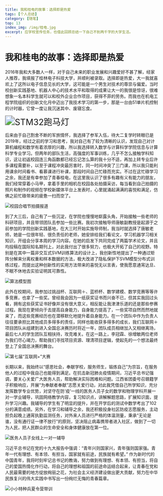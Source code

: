 ```yaml
---
title: 我和桂电的故事：选择即是热爱
tags: [个人总结]
category: [随笔]
top: 13
index_img: /img/桂电.jpg
excerpt: 应学校宣传任务，也借此回顾总结一下自己不到两千字的大学生活。
---
```


# 我和桂电的故事：选择即是热爱

2016年我和大多数人一样，对于自己未来的职业发展和兴趣爱好不甚了解，经家人推荐，我填报了桂林电子科技大学，并顺利被录取。选择即是热爱，大一我就喜欢上了这所以电子信息见长的大学，这可能是一个男生对技术的尊崇与偏爱。当时校创新实践基地、机器人中心的技术水平和取得的成果让大一的我很是惊讶，很难想象一名本科学生就可以和校外企业合作项目，获得不菲的劳务。而我也在机电工程学院组织的创新文化月中迈出了我技术学习的第一步，那是一台由51单片机控制的计时器，它曾一度让我沉迷其中、废寝忘食。

<img src="https://s2.loli.net/2022/05/26/EMDHvlF7dPcxQzB.gif" alt="STM32跑马灯" style="zoom:200%;" />

后来由于自己割舍不断的军旅情怀，我选择了参军入伍，待大二复学时转眼已是2019年，经过之前的学习和思考，我对自己有了较为清晰的认识，发现自己对计算机编程和数学有着浓厚的兴趣，所以我选择转入数学与计算科学学院信息与计算科学专业学习。但两年的部队生活，高强度的军事训练，几乎不怎么接触学科知识，这让初返校园连三角函数都已经忘记怎么算的我十分不适，再加上转专业后许多课程需要补，以至于课程冲突最厉害时，同一时间冲突了三门课，所以我只能利用课余时间看书、看慕课进行补课，那段时间自己忙碌而充实。不过在这忙碌学习之余，我还是有幸参加了青春桂电，在这里我认识了很多有趣有义有能力的朋友，我们经常穿着小马甲，拿着手里的相机在校园各处拍摄采访，每当看到自己拍摄的照片和制作的视频在学校新媒体平台上发表时，心里就涌起满满的喜悦和满足，仿佛之前忙碌带来的疲惫一扫而空了。

![校园合唱节拍摄报道](https://s2.loli.net/2022/05/26/vMybTquSwAcJjEt.jpg)

到了大三后，自己有了一些沉淀，在学院也慢慢地崭露头角，开始接触一些老师的科研项目，并且带领团队去参加一些比赛。我初次接触导师唐敏副教授是起源于之前参加的学院创新实践基地，在大三时开始实施导师制，我当时就选择了唐敏老师，她是一位很年轻、很负责任的老师，她安排给我们看论文，学习机器学习相关知识，开组会分享本周的学习内容。在她的启发下共同完成了两篇学术论文，并且均投稿在国际知名期刊上，对此我付出了很多努力，也极大开拓了自己的视野。特别是在其中一篇非交互式SVM训练算法的设计上，我创新性地提出了一种通过矩阵分解来分离权重和样本数据的方法，极大改进了隐私保护下SVM模型分布式训练过程，而提出这种创新性的实用方法带来的喜悦无以言表，使我愿意通宵达旦、不眠不休地去实验证明其可靠性。

![算法模型图](https://s2.loli.net/2022/05/26/Hn4qkhzomwLPgjK.jpg)

此外在校期间，我参加过挑战杯、互联网＋、蓝桥杯、数学建模、数学竞赛等等许多竞赛，也拿了一些奖。曾经我会因为一纸获奖证书而兴奋不已，但其实我回过头看，拥有这些获奖证书好像并没有很大意义，相反能让我津津乐道的还是那些参赛过程。我现在更倾向于去提高自身能力，自身能力提高了，一些奖项自然而然地就来了，而这些竞赛经历也在潜移默化地提升着自身能力。在一个团队中作为负责人往往要承担比其他成员多得多的责任，同样也能收获多得多的成长，我们互联网＋项目团队从组建到进入全国总决赛历时将近一年，团队成员相继加入又相继离场，最后七人的学生团队互相扶持，攻克难关。在这一路上，李冠霖、徐增敏两位老师为我们尽心竭力，帮助我们寻找项目资源、理清项目逻辑，使起先的一个想法最终登上了全国总决赛的舞台。

![第七届“互联网+”大赛](https://s2.loli.net/2022/05/26/cEFQ6k7UpyVDwqX.jpg)

长期以来，我始终以“感恩社会，奉献学校，服务师生，锻炼自己”为宗旨，在服务他人的过程中我自己也能得到满足。在抗击新冠肺炎疫情期间，习近平总书记强调，要关心关爱广大医务人员，帮助解决实际困难和问题。江西省团委号召赣籍学子积极响应，开展“为奉献者奉献”志愿关爱行动，对此我凭借自己所学知识，充分发挥数学专业优势，对坚守在防‘疫’一线的医务人员子女的数学和物理学科开展一对一学业辅导，巩固网络教学内容，复习知识点，讲解解题思路，扩展知识面，提升学习兴趣。我辅导的学生有了明显的提升，并在开学后的测试中数学考出了102分的满意成绩。另外，在学习和辅导之余，我还积极投身社区防疫志愿服务，主动担负起晚上通宵执勤监测任务，对外来人员进行严格的体温测量，秉承“无论是谁，没有通行证一律不放行”的原则，坚决阻止病毒携带者进入社区，做到了一切为人民，把人民群众的生命安全和身体健康放在第一位。

![医务人员子女线上一对一辅导](https://s2.loli.net/2022/05/26/PuE3AIFLS8t52mc.png)

习近平总书记在党的十九大报告中强调：“青年兴则国家兴，青年强则国家强。青年一代有理想、有本领、有担当，国家就有前途，民族就有希望。” 作为新时代的中国青年，我将时刻牢记总书记的教诲，努力做到有理想、有本领、有担当，将自己的爱国热情化作行动，将自己的理想和祖国的前途命运结合起来，让青春在党和人民最需要的地方绽放绚丽之花，为社会主义经济建设做出更大贡献，努力在中华民族复兴的伟大实践中书写出一份绚烂无悔的青春篇章。

![小小特种兵夏令营带训](https://s2.loli.net/2022/05/26/zx2KOViYERqPCoM.jpg)